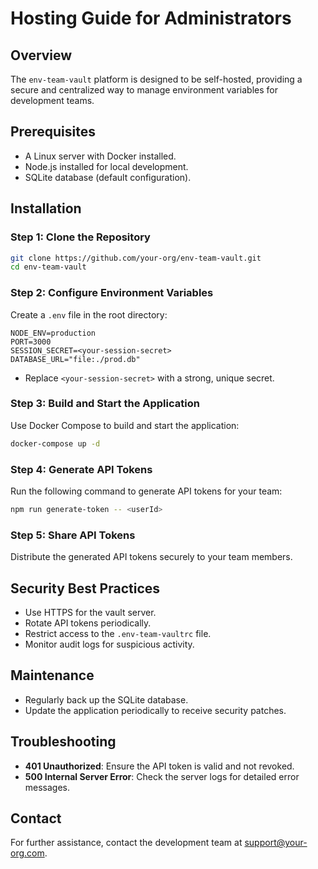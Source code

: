 # Hosting Guide for Administrators

## Overview
The `env-team-vault` platform is designed to be self-hosted, providing a secure and centralized way to manage environment variables for development teams.

## Prerequisites
- A Linux server with Docker installed.
- Node.js installed for local development.
- SQLite database (default configuration).

## Installation

### Step 1: Clone the Repository
```bash
git clone https://github.com/your-org/env-team-vault.git
cd env-team-vault
```

### Step 2: Configure Environment Variables
Create a `.env` file in the root directory:
```plaintext
NODE_ENV=production
PORT=3000
SESSION_SECRET=<your-session-secret>
DATABASE_URL="file:./prod.db"
```
- Replace `<your-session-secret>` with a strong, unique secret.

### Step 3: Build and Start the Application
Use Docker Compose to build and start the application:
```bash
docker-compose up -d
```

### Step 4: Generate API Tokens
Run the following command to generate API tokens for your team:
```bash
npm run generate-token -- <userId>
```

### Step 5: Share API Tokens
Distribute the generated API tokens securely to your team members.

## Security Best Practices
- Use HTTPS for the vault server.
- Rotate API tokens periodically.
- Restrict access to the `.env-team-vaultrc` file.
- Monitor audit logs for suspicious activity.

## Maintenance
- Regularly back up the SQLite database.
- Update the application periodically to receive security patches.

## Troubleshooting
- **401 Unauthorized**: Ensure the API token is valid and not revoked.
- **500 Internal Server Error**: Check the server logs for detailed error messages.

## Contact
For further assistance, contact the development team at support@your-org.com.
